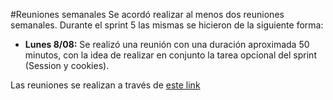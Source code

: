 #Reuniones semanales
Se acordó realizar al menos dos reuniones semanales. Durante el sprint 5 las mismas se hicieron de la siguiente forma:


- **Lunes 8/08:** Se realizó una reunión con una duración aproximada 50 minutos, con la idea de realizar en conjunto la tarea opcional del sprint (Session y cookies).




Las reuniones se realizan a través de [este link](https://meet.google.com/zic-frwn-fzj?pli=1&authuser=2)
